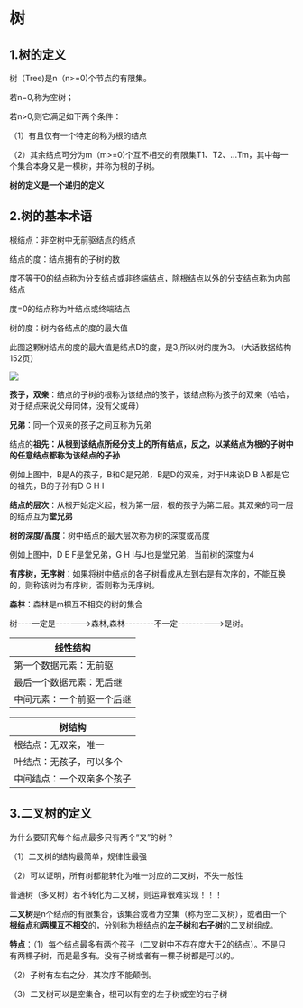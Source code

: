 # 树

## 1.树的定义

树（Tree)是n（n>=0)个节点的有限集。

若n=0,称为空树；

若n>0,则它满足如下两个条件：

（1）有且仅有一个特定的称为根的结点

（2）其余结点可分为m（m>=0)个互不相交的有限集T1、T2、...Tm，其中每一个集合本身又是一棵树，并称为根的子树。

**树的定义是一个递归的定义**

## 2.树的基本术语

根结点：非空树中无前驱结点的结点

结点的度：结点拥有的子树的数

度不等于0的结点称为分支结点或非终端结点，除根结点以外的分支结点称为内部结点

度=0的结点称为叶结点或终端结点

树的度：树内各结点的度的最大值

此图这颗树结点的度的最大值是结点D的度，是3,所以树的度为3。（大话数据结构152页）

![](/home/oem/图片/Screenshot-1.png)

**孩子，双亲**：结点的子树的根称为该结点的孩子，该结点称为孩子的双亲（哈哈，对于结点来说父母同体，没有父或母）

**兄弟**：同一个双亲的孩子之间互称为兄弟

结点的**祖先：**从根到该结点所经分支上的所有结点，反之，以某结点为根的子树中的任意结点都称为该结点的**子孙**

例如上图中，B是A的孩子，B和C是兄弟，B是D的双亲，对于H来说D B A都是它的祖先，B的子孙有D G H I

**结点的层次**：从根开始定义起，根为第一层，根的孩子为第二层。其双亲的同一层的结点互为**堂兄弟**

**树的深度/高度**：树中结点的最大层次称为树的深度或高度

例如上图中，D E F是堂兄弟，G H I与J也是堂兄弟，当前树的深度为4

**有序树，无序树**：如果将树中结点的各子树看成从左到右是有次序的，不能互换的，则称该树为有序树，否则称为无序树。

**森林**：森林是m棵互不相交的树的集合

树----一定是------->森林,森林--------不一定---------->是树。

| 线性结构                   |
| -------------------------- |
| 第一个数据元素：无前驱     |
| 最后一个数据元素：无后继   |
| 中间元素：一个前驱一个后继 |

| 树结构                     |
| -------------------------- |
| 根结点：无双亲，唯一       |
| 叶结点：无孩子，可以多个   |
| 中间结点：一个双亲多个孩子 |

## 3.二叉树的定义

为什么要研究每个结点最多只有两个“叉”的树？

（1）二叉树的结构最简单，规律性最强

（2）可以证明，所有树都能转化为唯一对应的二叉树，不失一般性

普通树（多叉树）若不转化为二叉树，则运算很难实现！！！

**二叉树**是n个结点的有限集合，该集合或者为空集（称为空二叉树），或者由一个**根结点**和**两棵互不相交**的，分别称为根结点的**左子树**和**右子树**的二叉树组成。

**特点**：（1）每个结点最多有两个孩子（二叉树中不存在度大于2的结点）。不是只有两棵子树，而是最多有。没有子树或者有一棵子树都是可以的。

（2）子树有左右之分，其次序不能颠倒。

（3）二叉树可以是空集合，根可以有空的左子树或空的右子树